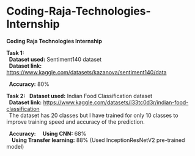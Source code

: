 # Coding-Raja-Technologies-Internship
**Coding Raja Technologies Internship**

**Task 1:**  
  &ensp;**Dataset used:**  Sentiment140 dataset<br />
  &ensp;**Dataset link:**  https://www.kaggle.com/datasets/kazanova/sentiment140/data <br />

  &ensp;**Accuracy:**  80%<br />

**Task 2:** 
  &ensp;**Dataset used:**  Indian Food Classification dataset<br />
  &ensp;**Dataset link:**  https://www.kaggle.com/datasets/l33tc0d3r/indian-food-classification<br />
  &ensp;The dataset has 20 classes but I have trained for only 10 classes to improve training speed and accuracy of the prediction.<br />
  
 &ensp;**Accuracy:**
   &ensp;&ensp;**Using CNN:**  68%<br />
   &ensp;&ensp;**Using Transfer learning:**  88%  (Used InceptionResNetV2 pre-trained model)<br />
    
    

